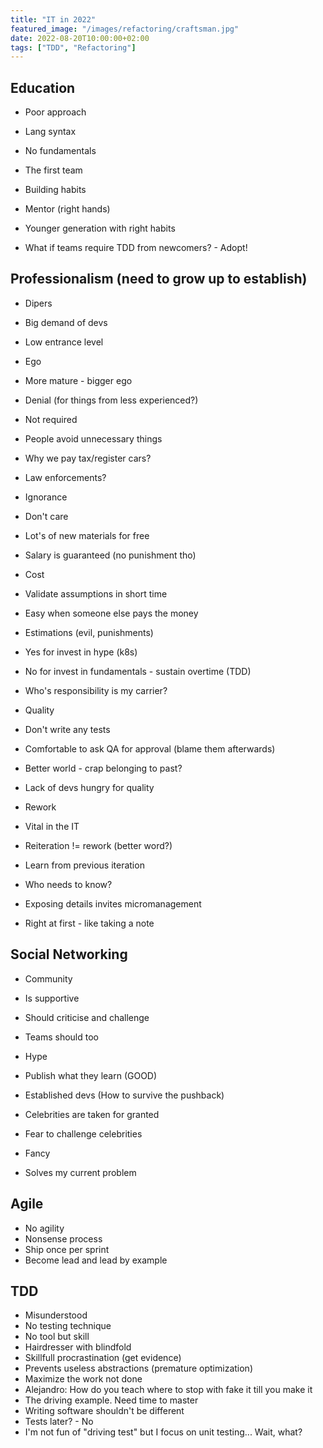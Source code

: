```yaml
---
title: "IT in 2022"
featured_image: "/images/refactoring/craftsman.jpg"
date: 2022-08-20T10:00:00+02:00
tags: ["TDD", "Refactoring"]
---
```


## Education

 - Poor approach
  - Lang syntax
  - No fundamentals


 - The first team
  - Building habits
  - Mentor (right hands)
  - Younger generation with right habits
  - What if teams require TDD from newcomers? - Adopt!

## Professionalism (need to grow up to establish)

 - Dipers
  - Big demand of devs
  - Low entrance level


 - Ego
  - More mature - bigger ego
  - Denial (for things from less experienced?)


 - Not required
  - People avoid unnecessary things
  - Why we pay tax/register cars?
  - Law enforcements?


 - Ignorance
  - Don't care
  - Lot's of new materials for free
  - Salary is guaranteed (no punishment tho)


 - Cost
  - Validate assumptions in short time
  - Easy when someone else pays the money
  - Estimations (evil, punishments)
  - Yes for invest in hype (k8s)
  - No for invest in fundamentals - sustain overtime (TDD)
  - Who's responsibility is my carrier?


 - Quality
  - Don't write any tests
  - Comfortable to ask QA for approval (blame them afterwards)
  - Better world - crap belonging to past?
  - Lack of devs hungry for quality


 - Rework
  - Vital in the IT
  - Reiteration != rework (better word?)
  - Learn from previous iteration
  - Who needs to know?
  - Exposing details invites micromanagement
  - Right at first - like taking a note

## Social Networking

 - Community
  - Is supportive
  - Should criticise and challenge
  - Teams should too


 - Hype
  - Publish what they learn (GOOD)
  - Established devs (How to survive the pushback)
  - Celebrities are taken for granted
  - Fear to challenge celebrities
  - Fancy
  - Solves my current problem


## Agile

  - No agility
  - Nonsense process
  - Ship once per sprint
  - Become lead and lead by example

## TDD

  - Misunderstood
  - No testing technique
  - No tool but skill
  - Hairdresser with blindfold
  - Skillfull procrastination (get evidence)
  - Prevents useless abstractions (premature optimization)
  - Maximize the work not done
  - Alejandro: How do you teach where to stop with fake it till you make it
  - The driving example. Need time to master
  - Writing software shouldn't be different
  - Tests later? - No
  - I'm not fun of "driving test" but I focus on unit testing... Wait, what?
